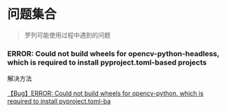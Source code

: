# 问题集合

> 罗列可能使用过程中遇到的问题

### ERROR: Could not build wheels for opencv-python-headless, which is required to install pyproject.toml-based projects

解决方法

[【Bug】ERROR: Could not build wheels for opencv-python, which is required to install pyproject.toml-ba](https://blog.csdn.net/AugustMe/article/details/126402049)